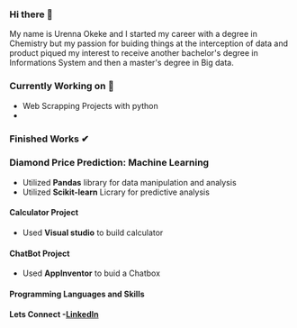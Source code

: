 ### Hi there 👋
My name is Urenna Okeke and I started my career with a degree in Chemistry but my passion for buiding things at the interception of data and product piqued my interest to receive another bachelor's degree in Informations System and then a master's degree in Big data.

### Currently Working on 🚀
* Web Scrapping Projects with python 
* 

### Finished Works ✔

### Diamond Price Prediction: Machine Learning
* Utilized **Pandas** library for data manipulation and analysis 
* Utilized **Scikit-learn** Licrary for predictive analysis

#### Calculator Project
* Used **Visual studio** to build calculator

#### ChatBot Project
* Used **AppInventor** to buid a Chatbox

#### Programming Languages and Skills

#### Lets Connect -[LinkedIn](www.linkedin.com/in/urenna-okeke-68716057)


<!--
**urennaco/urennaco** is a ✨ _special_ ✨ repository because its `README.md` (this file) appears on your GitHub profile.

Here are some ideas to get you started:

- 🔭 I’m currently working on ...
- 🌱 I’m currently learning ...
- 👯 I’m looking to collaborate on ...
- 🤔 I’m looking for help with ...
- 💬 Ask me about ...
- 📫 How to reach me: ...
- 😄 Pronouns: ...
- ⚡ Fun fact: ...
-->
